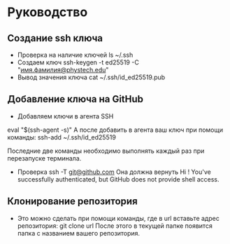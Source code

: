 # Руководство

## Создание ssh ключа

* Проверка на наличие ключей 
ls ~/.ssh
* Создаем ключ
ssh-keygen -t ed25519 -C "имя.фамилия@phystech.edu"
* Вывод значения ключа
cat ~/.ssh/id_ed25519.pub

## Добавление ключа на GitHub
* Добавляем ключи в агента SSH

eval "$(ssh-agent -s)"
А после добавить в агента ваш ключ при помощи команды:
ssh-add ~/.ssh/id_ed25519

Последние две команды необходимо выполнять каждый раз при перезапуске терминала.

* Проверка
ssh -T git@github.com
Она должна вернуть
Hi <username>! You've successfully authenticated, but GitHub does not provide shell access.

## Клонирование репозитория

* Это можно сделать при помощи команды, где в url вставьте адрес репозитория:
git clone url
После этого в текущей папке появится папка с названием вашего репозитория. 